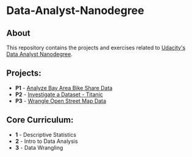 # Data-Analyst-Nanodegree

## About
This repository contains the projects and exercises related to [Udacity's Data Analyst Nanodegree](https://www.udacity.com/course/data-analyst-nanodegree--nd002).


## Projects:

- **P1** - [Analyze Bay Area Bike Share Data](https://github.com/rzskhr/Data-Analyst-Nanodegree/tree/master/Projects/P1-Analyze-Bay-Area-Bike-Share-Data)
- **P2** - [Investigate a Dataset - Titanic](https://github.com/rzskhr/Data-Analyst-Nanodegree/tree/master/Projects/P2-Investigate-a-Dataset-Titanic)
- **P3** - [Wrangle Open Street Map Data](https://github.com/rzskhr/Data-Analyst-Nanodegree/tree/master/Projects/P3-Wrangle-OpenStreetMap-Data)

## Core Curriculum:

- **1** - Descriptive Statistics
- **2** - Intro to Data Analysis
- **3** - Data Wrangling

